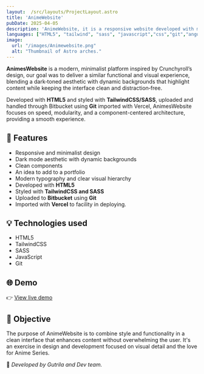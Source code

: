 ```yaml
---
layout:  /src/layouts/ProjectLayout.astro
title: 'AnimeWebsite'
pubDate: 2025-04-05
description: 'AnimeWebsite, it is a responsive website developed with my dev team.'
languages: ["HTML5", "tailwind", "sass", "javascript","css","git","angular"]
image:
  url: "/images/Animewebsite.png"
  alt: "Thumbnail of Astro arches."
--- 
```


**AnimesWebsite** is a modern, minimalist platform inspired by Crunchyroll’s design, our goal was to deliver a similar functional and visual experience, blending a dark‑toned aesthetic with dynamic backgrounds that highlight content while keeping the interface clean and distraction‑free.

Developed with **HTML5** and styled with **TailwindCSS/SASS**, uploaded and handled through Bitbucket using **Git** imported with Vercel, AnimesWebsite focuses on speed, modularity, and a component-centered architecture, providing a smooth experience.

## 🧩 Features

- Responsive and minimalist design
- Dark mode aesthetic with dynamic backgrounds
- Clean components
- An idea to add to a portfolio
- Modern typography and clear visual hierarchy
- Developed with **HTML5**
- Styled with **TailwindCSS and SASS**
- Uploaded to **Bitbucket** using **Git**
- Imported with **Vercel** to facility in deploying.

## 💡 Technologies used

- HTML5
- TailwindCSS
- SASS
- JavaScript
- Git


## 🌐 Demo

👉 [View live demo](https://animewebsite-egr351iys-daniel-tovars-projects-4129737d.vercel.app/) 

## 🎯 Objective

The purpose of AnimeWebsite is to combine style and functionality in a clean interface that enhances content without overwhelming the user. It's an exercise in design and development focused on visual detail and the love for Anime Series.


🚀 *Developed by Gutrila and Dev team.*
